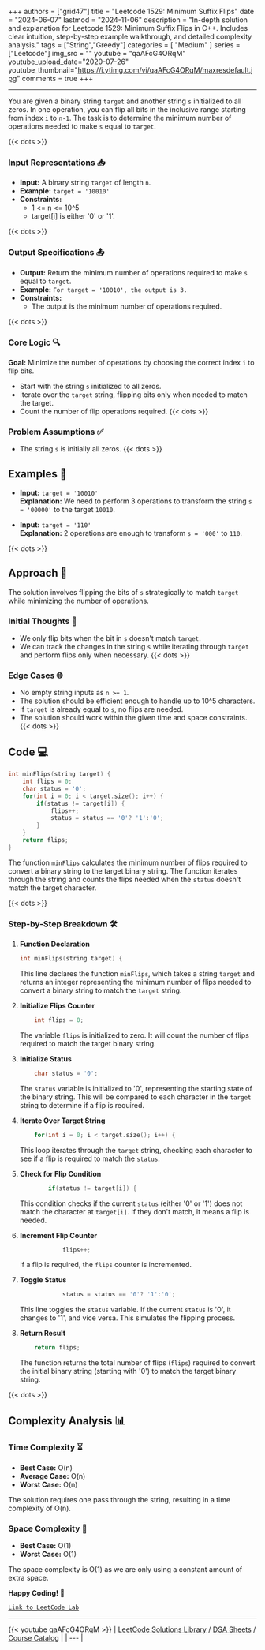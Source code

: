 
+++
authors = ["grid47"]
title = "Leetcode 1529: Minimum Suffix Flips"
date = "2024-06-07"
lastmod = "2024-11-06"
description = "In-depth solution and explanation for Leetcode 1529: Minimum Suffix Flips in C++. Includes clear intuition, step-by-step example walkthrough, and detailed complexity analysis."
tags = ["String","Greedy"]
categories = [
    "Medium"
]
series = ["Leetcode"]
img_src = ""
youtube = "qaAFcG4ORqM"
youtube_upload_date="2020-07-26"
youtube_thumbnail="https://i.ytimg.com/vi/qaAFcG4ORqM/maxresdefault.jpg"
comments = true
+++



---
You are given a binary string `target` and another string `s` initialized to all zeros. In one operation, you can flip all bits in the inclusive range starting from index `i` to `n-1`. The task is to determine the minimum number of operations needed to make `s` equal to `target`.
<!--more-->
{{< dots >}}
### Input Representations 📥
- **Input:** A binary string `target` of length `n`.
- **Example:** `target = '10010'`
- **Constraints:**
	- 1 <= n <= 10^5
	- target[i] is either '0' or '1'.

{{< dots >}}
### Output Specifications 📤
- **Output:** Return the minimum number of operations required to make `s` equal to `target`.
- **Example:** `For target = '10010', the output is 3.`
- **Constraints:**
	- The output is the minimum number of operations required.

{{< dots >}}
### Core Logic 🔍
**Goal:** Minimize the number of operations by choosing the correct index `i` to flip bits.

- Start with the string `s` initialized to all zeros.
- Iterate over the `target` string, flipping bits only when needed to match the target.
- Count the number of flip operations required.
{{< dots >}}
### Problem Assumptions ✅
- The string `s` is initially all zeros.
{{< dots >}}
## Examples 🧩
- **Input:** `target = '10010'`  \
  **Explanation:** We need to perform 3 operations to transform the string `s = '00000'` to the target `10010`.

- **Input:** `target = '110'`  \
  **Explanation:** 2 operations are enough to transform `s = '000'` to `110`.

{{< dots >}}
## Approach 🚀
The solution involves flipping the bits of `s` strategically to match `target` while minimizing the number of operations.

### Initial Thoughts 💭
- We only flip bits when the bit in `s` doesn't match `target`.
- We can track the changes in the string `s` while iterating through `target` and perform flips only when necessary.
{{< dots >}}
### Edge Cases 🌐
- No empty string inputs as `n >= 1`.
- The solution should be efficient enough to handle up to 10^5 characters.
- If `target` is already equal to `s`, no flips are needed.
- The solution should work within the given time and space constraints.
{{< dots >}}
## Code 💻
```cpp
int minFlips(string target) {
    int flips = 0;
    char status = '0';
    for(int i = 0; i < target.size(); i++) {
        if(status != target[i]) {
            flips++;
            status = status == '0'? '1':'0';
        }
    }
    return flips;
}
```

The function `minFlips` calculates the minimum number of flips required to convert a binary string to the target binary string. The function iterates through the string and counts the flips needed when the `status` doesn't match the target character.

{{< dots >}}
### Step-by-Step Breakdown 🛠️
1. **Function Declaration**
	```cpp
	int minFlips(string target) {
	```
	This line declares the function `minFlips`, which takes a string `target` and returns an integer representing the minimum number of flips needed to convert a binary string to match the `target` string.

2. **Initialize Flips Counter**
	```cpp
	    int flips = 0;
	```
	The variable `flips` is initialized to zero. It will count the number of flips required to match the target binary string.

3. **Initialize Status**
	```cpp
	    char status = '0';
	```
	The `status` variable is initialized to '0', representing the starting state of the binary string. This will be compared to each character in the `target` string to determine if a flip is required.

4. **Iterate Over Target String**
	```cpp
	    for(int i = 0; i < target.size(); i++) {
	```
	This loop iterates through the `target` string, checking each character to see if a flip is required to match the `status`.

5. **Check for Flip Condition**
	```cpp
	        if(status != target[i]) {
	```
	This condition checks if the current `status` (either '0' or '1') does not match the character at `target[i]`. If they don't match, it means a flip is needed.

6. **Increment Flip Counter**
	```cpp
	            flips++;
	```
	If a flip is required, the `flips` counter is incremented.

7. **Toggle Status**
	```cpp
	            status = status == '0'? '1':'0';
	```
	This line toggles the `status` variable. If the current `status` is '0', it changes to '1', and vice versa. This simulates the flipping process.

8. **Return Result**
	```cpp
	    return flips;
	```
	The function returns the total number of flips (`flips`) required to convert the initial binary string (starting with '0') to match the target binary string.

{{< dots >}}
## Complexity Analysis 📊
### Time Complexity ⏳
- **Best Case:** O(n)
- **Average Case:** O(n)
- **Worst Case:** O(n)

The solution requires one pass through the string, resulting in a time complexity of O(n).

### Space Complexity 💾
- **Best Case:** O(1)
- **Worst Case:** O(1)

The space complexity is O(1) as we are only using a constant amount of extra space.

**Happy Coding! 🎉**


[`Link to LeetCode Lab`](https://leetcode.com/problems/minimum-suffix-flips/description/)

---
{{< youtube qaAFcG4ORqM >}}
| [LeetCode Solutions Library](https://grid47.xyz/leetcode/) / [DSA Sheets](https://grid47.xyz/sheets/) / [Course Catalog](https://grid47.xyz/courses/) |
| --- |
